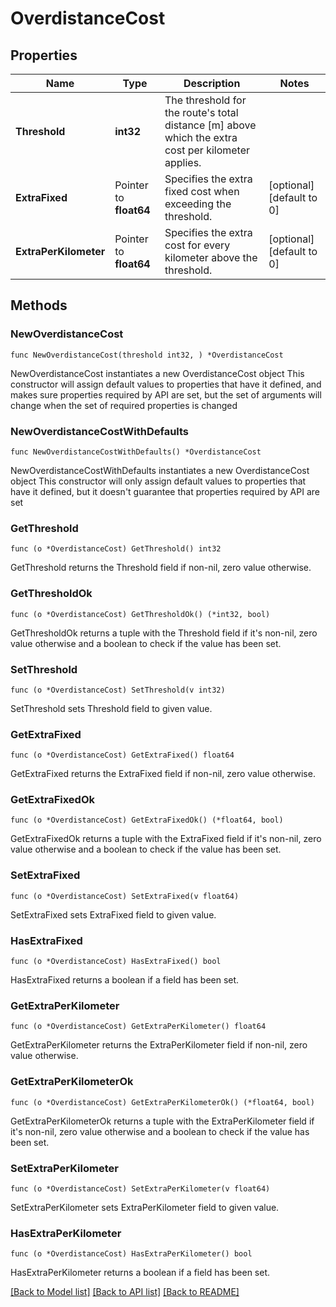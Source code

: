 # OverdistanceCost

## Properties

Name | Type | Description | Notes
------------ | ------------- | ------------- | -------------
**Threshold** | **int32** | The threshold for the route&#39;s total distance [m] above which the extra cost per kilometer applies. | 
**ExtraFixed** | Pointer to **float64** | Specifies the extra fixed cost when exceeding the threshold. | [optional] [default to 0]
**ExtraPerKilometer** | Pointer to **float64** | Specifies the extra cost for every kilometer above the threshold. | [optional] [default to 0]

## Methods

### NewOverdistanceCost

`func NewOverdistanceCost(threshold int32, ) *OverdistanceCost`

NewOverdistanceCost instantiates a new OverdistanceCost object
This constructor will assign default values to properties that have it defined,
and makes sure properties required by API are set, but the set of arguments
will change when the set of required properties is changed

### NewOverdistanceCostWithDefaults

`func NewOverdistanceCostWithDefaults() *OverdistanceCost`

NewOverdistanceCostWithDefaults instantiates a new OverdistanceCost object
This constructor will only assign default values to properties that have it defined,
but it doesn't guarantee that properties required by API are set

### GetThreshold

`func (o *OverdistanceCost) GetThreshold() int32`

GetThreshold returns the Threshold field if non-nil, zero value otherwise.

### GetThresholdOk

`func (o *OverdistanceCost) GetThresholdOk() (*int32, bool)`

GetThresholdOk returns a tuple with the Threshold field if it's non-nil, zero value otherwise
and a boolean to check if the value has been set.

### SetThreshold

`func (o *OverdistanceCost) SetThreshold(v int32)`

SetThreshold sets Threshold field to given value.


### GetExtraFixed

`func (o *OverdistanceCost) GetExtraFixed() float64`

GetExtraFixed returns the ExtraFixed field if non-nil, zero value otherwise.

### GetExtraFixedOk

`func (o *OverdistanceCost) GetExtraFixedOk() (*float64, bool)`

GetExtraFixedOk returns a tuple with the ExtraFixed field if it's non-nil, zero value otherwise
and a boolean to check if the value has been set.

### SetExtraFixed

`func (o *OverdistanceCost) SetExtraFixed(v float64)`

SetExtraFixed sets ExtraFixed field to given value.

### HasExtraFixed

`func (o *OverdistanceCost) HasExtraFixed() bool`

HasExtraFixed returns a boolean if a field has been set.

### GetExtraPerKilometer

`func (o *OverdistanceCost) GetExtraPerKilometer() float64`

GetExtraPerKilometer returns the ExtraPerKilometer field if non-nil, zero value otherwise.

### GetExtraPerKilometerOk

`func (o *OverdistanceCost) GetExtraPerKilometerOk() (*float64, bool)`

GetExtraPerKilometerOk returns a tuple with the ExtraPerKilometer field if it's non-nil, zero value otherwise
and a boolean to check if the value has been set.

### SetExtraPerKilometer

`func (o *OverdistanceCost) SetExtraPerKilometer(v float64)`

SetExtraPerKilometer sets ExtraPerKilometer field to given value.

### HasExtraPerKilometer

`func (o *OverdistanceCost) HasExtraPerKilometer() bool`

HasExtraPerKilometer returns a boolean if a field has been set.


[[Back to Model list]](../README.md#documentation-for-models) [[Back to API list]](../README.md#documentation-for-api-endpoints) [[Back to README]](../README.md)


